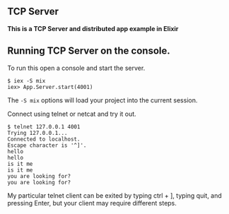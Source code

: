 ## TCP Server

**This is a TCP Server and distributed app example in Elixir**

## Running TCP Server on the console.
To run this open a console and start the server.

```
$ iex -S mix
iex> App.Server.start(4001)
```

The ```-S mix``` options will load your project into the current session.

Connect using telnet or netcat and try it out.

```
$ telnet 127.0.0.1 4001
Trying 127.0.0.1...
Connected to localhost.
Escape character is '^]'.
hello
hello
is it me
is it me
you are looking for?
you are looking for?
```

My particular telnet client can be exited by typing ctrl + ], typing quit, and pressing Enter, but your client may require different steps.

